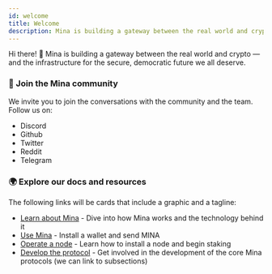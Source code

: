 ```yaml
---
id: welcome
title: Welcome
description: Mina is building a gateway between the real world and crypto — and the infrastructure for the secure, democratic future we all deserve.
---
```


Hi there! :wave: Mina is building a gateway between the real world and crypto — and the infrastructure for the secure, democratic future we all deserve.

### :busts_in_silhouette: Join the Mina community

We invite you to join the conversations with the community and the team. Follow us on:

- Discord
- Github
- Twitter
- Reddit
- Telegram

### :earth_africa: Explore our docs and resources

The following links will be cards that include a graphic and a tagline:

- [Learn about Mina](/about-mina/overview) - Dive into how Mina works and the technology behind it
- [Use Mina](/using-mina/install-wallet) - Install a wallet and send MINA
- [Operate a node](/node-operators/overview) - Learn how to install a node and begin staking
- [Develop the protocol](/node-operators/Developer-References/mina-node-cli-reference) - Get involved in the development of the core Mina protocols (we can link to subsections)
